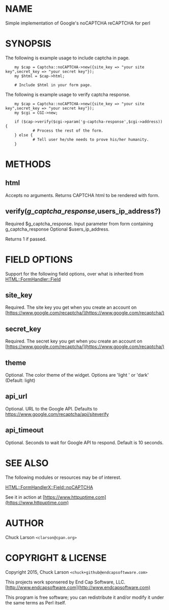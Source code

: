 # NAME

Simple implementation of Google's noCAPTCHA reCAPTCHA for perl

# SYNOPSIS

The following is example usage to include captcha in page.

        my $cap = Captcha::noCAPTCHA->new({site_key => "your site key",secret_key => "your secret key"});
        my $html = $cap->html;

        # Include $html in your form page.

The following is example usage to verify captcha response.

        my $cap = Captcha::noCAPTCHA->new({site_key => "your site key",secret_key => "your secret key"});
        my $cgi = CGI->new;

        if ($cap->verify($cgi->param('g-captcha-response',$cgi->address)) {
                # Process the rest of the form.
        } else {
                # Tell user he/she needs to prove his/her humanity.
        }

# METHODS

## html

Accepts no arguments.  Returns CAPTCHA html to be rendered with form.

## verify($g\_captcha\_response,$users\_ip\_address?)

Required $g\_captcha\_response. Input parameter from form containing g\_captcha\_response
Optional $users\_ip\_address.

Returns 1 if passed.

# FIELD OPTIONS

Support for the following field options, over what is inherited from
[HTML::FormHandler::Field](https://metacpan.org/pod/HTML::FormHandler::Field)

## site\_key

Required. The site key you get when you create an account on [https://www.google.com/recaptcha/](https://www.google.com/recaptcha/)

## secret\_key

Required. The secret key you get when you create an account on [https://www.google.com/recaptcha/](https://www.google.com/recaptcha/)

## theme

Optional. The color theme of the widget. Options are 'light ' or 'dark' (Default: light)

## api\_url

Optional. URL to the Google API. Defaults to https://www.google.com/recaptcha/api/siteverify

## api\_timeout

Optional. Seconds to wait for Google API to respond. Default is 10 seconds.

# SEE ALSO

The following modules or resources may be of interest.

[HTML::FormHandlerX::Field::noCAPTCHA](https://metacpan.org/pod/HTML::FormHandlerX::Field::noCAPTCHA)

See it in action at [https://www.httpuptime.com](https://www.httpuptime.com)

# AUTHOR

Chuck Larson `<clarson@cpan.org>`

# COPYRIGHT & LICENSE

Copyright 2015, Chuck Larson `<chuck+github@endcapsoftwware.com>`

This projects work sponsered by End Cap Software, LLC.
[http://www.endcapsoftware.com](http://www.endcapsoftware.com)

This program is free software; you can redistribute it and/or modify
it under the same terms as Perl itself.
